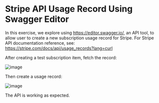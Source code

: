 # Stripe API Usage Record Using Swagger Editor

In this exercise, we explore using https://editor.swagger.io/, an API tool, to allow user to create a new subscription usage record for Stripe. For Stripe API documentation reference, see: https://stripe.com/docs/api/usage_records?lang=curl


After creating a test subscription item, fetch the record:

![image](https://github.com/PLM0694/UsageRecordYaml/assets/55467236/a41a08fd-0ae7-4c6f-bc63-cad37b7f3e1b)


Then create a usage record:

![image](https://github.com/PLM0694/UsageRecordYaml/assets/55467236/3b99079a-2b76-4547-b826-49307d7a9b9a)



The API is working as expected.



